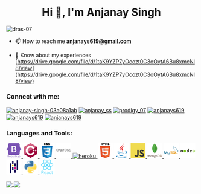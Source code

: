 



<h1 align="center">Hi 👋, I'm Anjanay Singh</h1>


<p align="left"> <img src="https://komarev.com/ghpvc/?username=dras-07&label=Profile%20views&color=0e75b6&style=flat" alt="dras-07" /> </p>

- 📫 How to reach me **anjanays619@gmail.com**

- 📄 Know about my experiences [https://drive.google.com/file/d/1taK9YZP7yOcozt0C3oOytA6Bu8xmcNl8/view](https://drive.google.com/file/d/1taK9YZP7yOcozt0C3oOytA6Bu8xmcNl8/view)

<h3 align="left">Connect with me:</h3>
<p align="left">
<a href="https://linkedin.com/in/anjanay-singh-03a08a1ab" target="blank"><img align="center" src="https://raw.githubusercontent.com/rahuldkjain/github-profile-readme-generator/master/src/images/icons/Social/linked-in-alt.svg" alt="anjanay-singh-03a08a1ab" height="30" width="40" /></a>
<a href="https://instagram.com/anjanay_ss" target="blank"><img align="center" src="https://raw.githubusercontent.com/rahuldkjain/github-profile-readme-generator/master/src/images/icons/Social/instagram.svg" alt="anjanay_ss" height="30" width="40" /></a>
<a href="https://www.codechef.com/users/prodigy_07" target="blank"><img align="center" src="https://cdn.jsdelivr.net/npm/simple-icons@3.1.0/icons/codechef.svg" alt="prodigy_07" height="30" width="40" /></a>
<a href="https://www.hackerrank.com/anjanays619" target="blank"><img align="center" src="https://raw.githubusercontent.com/rahuldkjain/github-profile-readme-generator/master/src/images/icons/Social/hackerrank.svg" alt="anjanays619" height="30" width="40" /></a>
<a href="https://www.leetcode.com/anjanays619" target="blank"><img align="center" src="https://raw.githubusercontent.com/rahuldkjain/github-profile-readme-generator/master/src/images/icons/Social/leet-code.svg" alt="anjanays619" height="30" width="40" /></a>
<a href="https://auth.geeksforgeeks.org/user/anjanays619" target="blank"><img align="center" src="https://raw.githubusercontent.com/rahuldkjain/github-profile-readme-generator/master/src/images/icons/Social/geeks-for-geeks.svg" alt="anjanays619" height="30" width="40" /></a>
</p>

<h3 align="left">Languages and Tools:</h3>
<p align="left"> <a href="https://getbootstrap.com" target="_blank" rel="noreferrer"> <img src="https://raw.githubusercontent.com/devicons/devicon/master/icons/bootstrap/bootstrap-plain-wordmark.svg" alt="bootstrap" width="40" height="40"/> </a> <a href="https://www.w3schools.com/cpp/" target="_blank" rel="noreferrer"> <img src="https://raw.githubusercontent.com/devicons/devicon/master/icons/cplusplus/cplusplus-original.svg" alt="cplusplus" width="40" height="40"/> </a> <a href="https://www.w3schools.com/css/" target="_blank" rel="noreferrer"> <img src="https://raw.githubusercontent.com/devicons/devicon/master/icons/css3/css3-original-wordmark.svg" alt="css3" width="40" height="40"/> </a> <a href="https://expressjs.com" target="_blank" rel="noreferrer"> <img src="https://raw.githubusercontent.com/devicons/devicon/master/icons/express/express-original-wordmark.svg" alt="express" width="40" height="40"/> </a> <a href="https://heroku.com" target="_blank" rel="noreferrer"> <img src="https://www.vectorlogo.zone/logos/heroku/heroku-icon.svg" alt="heroku" width="40" height="40"/> </a> <a href="https://www.w3.org/html/" target="_blank" rel="noreferrer"> <img src="https://raw.githubusercontent.com/devicons/devicon/master/icons/html5/html5-original-wordmark.svg" alt="html5" width="40" height="40"/> </a> <a href="https://www.java.com" target="_blank" rel="noreferrer"> <img src="https://raw.githubusercontent.com/devicons/devicon/master/icons/java/java-original.svg" alt="java" width="40" height="40"/> </a> <a href="https://developer.mozilla.org/en-US/docs/Web/JavaScript" target="_blank" rel="noreferrer"> <img src="https://raw.githubusercontent.com/devicons/devicon/master/icons/javascript/javascript-original.svg" alt="javascript" width="40" height="40"/> </a> <a href="https://www.mongodb.com/" target="_blank" rel="noreferrer"> <img src="https://raw.githubusercontent.com/devicons/devicon/master/icons/mongodb/mongodb-original-wordmark.svg" alt="mongodb" width="40" height="40"/> </a> <a href="https://www.mysql.com/" target="_blank" rel="noreferrer"> <img src="https://raw.githubusercontent.com/devicons/devicon/master/icons/mysql/mysql-original-wordmark.svg" alt="mysql" width="40" height="40"/> </a> <a href="https://nodejs.org" target="_blank" rel="noreferrer"> <img src="https://raw.githubusercontent.com/devicons/devicon/master/icons/nodejs/nodejs-original-wordmark.svg" alt="nodejs" width="40" height="40"/> </a> <a href="https://pandas.pydata.org/" target="_blank" rel="noreferrer"> <img src="https://raw.githubusercontent.com/devicons/devicon/2ae2a900d2f041da66e950e4d48052658d850630/icons/pandas/pandas-original.svg" alt="pandas" width="40" height="40"/> </a> <a href="https://www.python.org" target="_blank" rel="noreferrer"> <img src="https://raw.githubusercontent.com/devicons/devicon/master/icons/python/python-original.svg" alt="python" width="40" height="40"/> </a> <a href="https://reactjs.org/" target="_blank" rel="noreferrer"> <img src="https://raw.githubusercontent.com/devicons/devicon/master/icons/react/react-original-wordmark.svg" alt="react" width="40" height="40"/> </a> </p>


<a href="https://github.com/shafinr23">
  <img align="center" src="https://github-readme-stats.vercel.app/api/top-langs/?username=Dras-07&theme=dark&hide_langs_below=1" />
<!-- </a>
  <img align="center" src="https://github-readme-stats.vercel.app/api?username=Dras-07&hide=stars,issues&count_private=true&show_icons=true"/>
</a> -->
<a href="https://github.com/Dras-07">
 <img align="center" src="https://github-readme-stats.vercel.app/api?username=Dras-07&&show_icons=true&title_color=ffffff&icon_color=bb2acf&text_color=daf7dc&bg_color=151515"/>
</a>
